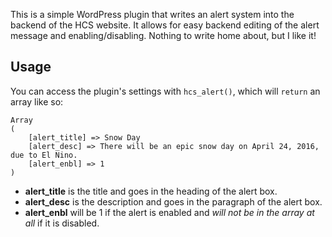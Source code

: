 This is a simple WordPress plugin that writes an alert system into the backend of the HCS website. It allows for easy backend editing of the alert message and enabling/disabling. Nothing to write home about, but I like it!

## Usage
You can access the plugin's settings with `hcs_alert()`, which will `return` an array like so:
```
Array
(
    [alert_title] => Snow Day
    [alert_desc] => There will be an epic snow day on April 24, 2016, due to El Nino.
    [alert_enbl] => 1
)
```
- **alert_title** is the title and goes in the heading of the alert box.
- **alert_desc** is the description and goes in the paragraph of the alert box.
- **alert_enbl** will be 1 if the alert is enabled and *will not be in the array at all* if it is disabled.